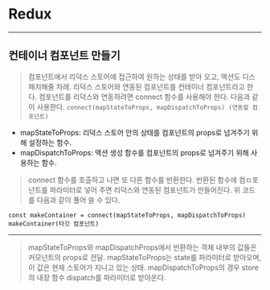 # Redux
<hr/>

## 컨테이너 컴포넌트 만들기
> 컴포넌트에서 리덕스 스토어에 접근하여 원하는 상태를 받아 오고, 액션도 디스패치해줄 차례.
> 리덕스 스토어와 연동된 컴포넌트를 컨테이너 컴포넌트라고 한다.
> 컴포넌트를 리덕스와 연동하려면 connect 함수를 사용해야 한다. 다음과 같이 사용한다.
> `connect(mapStateToProps, mapDispatchToProps) (연동할 컴포넌트)`
- mapStateToProps: 리덕스 스토어 안의 상태를 컴포넌트의 props로 넘겨주기 위해 설정하는 함수.
- mapDispatchToProps: 액션 생성 함수를 컴포넌트의 props로 넘겨주기 위해 사용하는 함수.

> connect 함수를 호출하고 나면 또 다른 함수를 반환한다. <dr/>
반환된 함수에 컴ㅁ포넌트를 파라미터로 넣어 주면 리덕스와 연동된 컴포넌트가 만들어진다.
> 위 코드를 다음과 같이 풀어 쓸 수 있다.
```
const makeContainer = connect(mapStateToProps, mapDispatchToProps)
makeContainer(타깃 컴포넌트)
```
<hr/>

> mapStateToProps와 mapDispatchProps에서 반환하는 객체 내부의 값들은 커모넌트의 props로 전달.
> mapStateToProps는 state를 파라미터로 받아오며, 이 값은 현재 스토어가 지니고 있는 상태.
> mapDispatchToProps의 경우 store의 내장 함수 dispatch를 파라미터로 받아온다.
